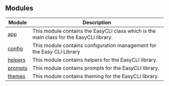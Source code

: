 ## Modules

| Module | Description |
| ------ | ------ |
| [app](app.md) | This module contains the EasyCLI class which is the main class for the EasyCLI library. |
| [config](config.md) | This module contains configuration management for the Easy CLI Library |
| [helpers](helpers.md) | This module contains helpers for the EasyCLI library. |
| [prompts](prompts.md) | This module contains prompts for the EasyCLI library. |
| [themes](themes.md) | This module contains theming for the EasyCLI library. |
